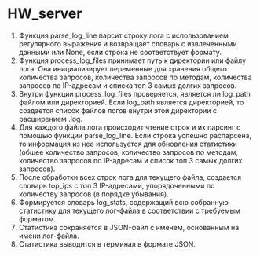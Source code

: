 # HW_server
1. Функция parse_log_line парсит строку лога с использованием регулярного выражения и возвращает словарь с извлеченными данными или None, если строка не соответствует формату.
2. Функция process_log_files принимает путь к директории или файлу лога. Она инициализирует переменные для хранения общего количества запросов, количества запросов по методам, количества запросов по IP-адресам и списка топ 3 самых долгих запросов.
3. Внутри функции process_log_files проверяется, является ли log_path файлом или директорией. Если log_path является директорией, то создается список файлов логов внутри этой директории с расширением .log.
4. Для каждого файла лога происходит чтение строк и их парсинг с помощью функции parse_log_line. Если строка успешно распарсена, то информация из нее используется для обновления статистики (общее количество запросов, количество запросов по методам, количество запросов по IP-адресам и список топ 3 самых долгих запросов).
5. После обработки всех строк лога для текущего файла, создается словарь top_ips с топ 3 IP-адресами, упорядоченными по количеству запросов (в порядке убывания).
6. Формируется словарь log_stats, содержащий всю собранную статистику для текущего лог-файла в соответствии с требуемым форматом.
7. Статистика сохраняется в JSON-файл с именем, основанным на имени лог-файла.
8. Статистика выводится в терминал в формате JSON.
